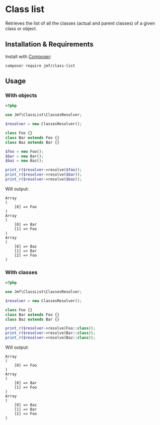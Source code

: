 Class list
==========

Retrieves the list of all the classes (actual and parent classes) of a given class or object.

## Installation & Requirements

Install with [Composer](https://getcomposer.org):

```shell script
composer require jmf/class-list
```

## Usage

### With objects

```php
<?php

use Jmf\ClassList\ClassesResolver;

$resolver = new ClassesResolver();

class Foo {}
class Bar extends Foo {}
class Baz extends Bar {}

$foo = new Foo();
$bar = new Bar();
$baz = new Baz();

print_r($resolver->resolve($foo));
print_r($resolver->resolve($bar));
print_r($resolver->resolve($baz));
```

Will output:

````text
Array
(
    [0] => Foo
)
Array
(
    [0] => Bar
    [1] => Foo
)
Array
(
    [0] => Baz
    [1] => Bar
    [2] => Foo
)
````

### With classes

```php
<?php

use Jmf\ClassList\ClassesResolver;

$resolver = new ClassesResolver();

class Foo {}
class Bar extends Foo {}
class Baz extends Bar {}

print_r($resolver->resolve(Foo::class));
print_r($resolver->resolve(Bar::class));
print_r($resolver->resolve(Baz::class));
```

Will output:

````text
Array
(
    [0] => Foo
)
Array
(
    [0] => Bar
    [1] => Foo
)
Array
(
    [0] => Baz
    [1] => Bar
    [2] => Foo
)
````